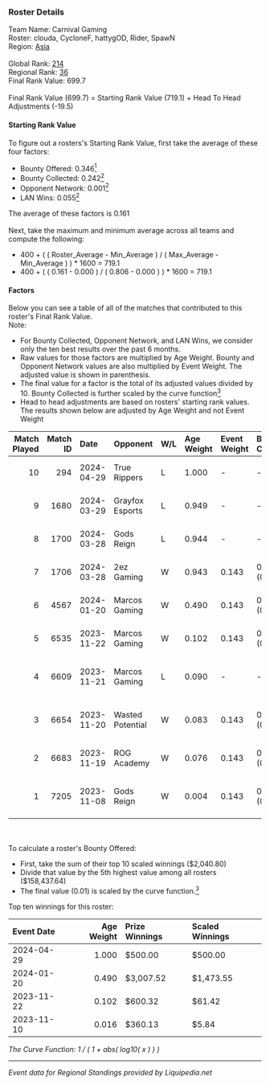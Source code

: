 ### Roster Details<br />
Team Name: Carnival Gaming<br />
Roster: clouda, CycloneF, hattygOD, Rider, SpawN<br />
Region: [Asia]( ../standings_asia.md)<br />
<br />
Global Rank: [214](../standings_global.md)<br />
Regional Rank: [36]( ../standings_asia.md)<br />
Final Rank Value:  699.7<br />
<br />
Final Rank Value (699.7) = Starting Rank Value (719.1) + Head To Head Adjustments (-19.5)<br />

#### Starting Rank Value<br />
To figure out a rosters's Starting Rank Value, first take the average of these four factors:<br />
- Bounty Offered: 0.346[<sup>1</sup>](#table2)
- Bounty Collected: 0.242[<sup>2</sup>](#table1)
- Opponent Network: 0.001[<sup>2</sup>](#table1)
- LAN Wins: 0.055[<sup>2</sup>](#table1)

The average of these factors is 0.161<br />
<br />
Next, take the maximum and minimum average across all teams and compute the following:<br />
- 400 + ( ( Roster_Average - Min_Average ) / ( Max_Average - Min_Average ) ) * 1600 = 719.1
- 400 + ( ( 0.161 - 0.000 ) / ( 0.806 - 0.000 ) ) * 1600 = 719.1


#### Factors<br />
Below you can see a table of all of the matches that contributed to this roster's Final Rank Value.<br />
Note:<br />

- For Bounty Collected, Opponent Network, and LAN Wins, we consider only the ten best results over the past 6 months.
- Raw values for those factors are multiplied by Age Weight. Bounty and Opponent Network values are also multiplied by Event Weight. The adjusted value is shown in parenthesis.
- The final value for a factor is the total of its adjusted values divided by 10. Bounty Collected is further scaled by the curve function[<sup>3</sup>](#curveFunction)
- Head to head adjustments are based on rosters' starting rank values. The results shown below are adjusted by Age Weight and not Event Weight
<span id="table1"></span><br />


| Match Played | Match ID | Date       | Opponent         | W/L | Age Weight | Event Weight | Bounty Collected | Opponent Network | LAN Wins  | H2H Adj. | Roster                                                |
| -: | -: | :- | :- | :- | :- | :- | :- | :- | :- | -: | :- |
|           10 |      294 | 2024-04-29 | True Rippers     | L   | 1.000      | -            | -                | -                | -         |   -10.14 | clouda, CycloneF, hattygOD, Rider, SpawN              |
|            9 |     1680 | 2024-03-29 | Grayfox Esports  | L   | 0.949      | -            | -                | -                | -         |   -16.94 | clouda, EmbeR, hattygOD, Rider, SpawN                 |
|            8 |     1700 | 2024-03-28 | Gods Reign       | L   | 0.944      | -            | -                | -                | -         |    -8.63 | clouda, EmbeR, hattygOD, Rider, SpawN                 |
|            7 |     1706 | 2024-03-28 | 2ez Gaming       | W   | 0.943      | 0.143        | 0.000 (0.000)    | 0.000 (0.000)    | 0 (0.000) |     3.94 | clouda, EmbeR, hattygOD, Rider, SpawN                 |
|            6 |     4567 | 2024-01-20 | Marcos Gaming    | W   | 0.490      | 0.143        | 0.086 (0.006)    | 0.087 (0.006)    | 1 (0.490) |     9.80 | Bhavi, ELV1S, EmbeR, R2B2, reV3nnnn                   |
|            5 |     6535 | 2023-11-22 | Marcos Gaming    | W   | 0.102      | 0.143        | 0.086 (0.001)    | 0.087 (0.001)    | 0 (0.000) |     2.07 | Bhavi, Elvis, EmbeR, R2B2, reV3nnnn                   |
|            4 |     6609 | 2023-11-21 | Marcos Gaming    | L   | 0.090      | -            | -                | -                | -         |    -1.01 | Benzene, Catastr0phE, hattygOD, Rider, SpawN          |
|            3 |     6654 | 2023-11-20 | Wasted Potential | W   | 0.083      | 0.143        | 0.000 (0.000)    | 0.012 (0.000)    | 0 (0.000) |     0.81 | 3vilpr1nc3, HeadshotSpeciaL, lynX, Owned, YellowFlash |
|            2 |     6683 | 2023-11-19 | ROG Academy      | W   | 0.076      | 0.143        | 0.000 (0.000)    | 0.002 (0.000)    | 0 (0.000) |     0.55 | arakyn, BrOCK, SeeK, Smoakkk, vrenyy                  |
|            1 |     7205 | 2023-11-08 | Gods Reign       | W   | 0.004      | 0.143        | 0.174 (0.000)    | 0.479 (0.000)    | 0 (0.000) |     0.09 | Benzene, hattygOD, N1kace, Rider, SpawN               |

<br />
<span id="table2"></span><br />
To calculate a roster's Bounty Offered:<br />

- First, take the sum of their top 10 scaled winnings ($2,040.80)
- Divide that value by the 5th highest value among all rosters ($158,437.64)
- The final value (0.01) is scaled by the curve function.[<sup>3</sup>](#curveFunction)

Top ten winnings for this roster:<br />

| Event Date | Age Weight | Prize Winnings | Scaled Winnings |
| :- | -: | :- | :- |
| 2024-04-29 |      1.000 | $500.00        | $500.00         |
| 2024-01-20 |      0.490 | $3,007.52      | $1,473.55       |
| 2023-11-22 |      0.102 | $600.32        | $61.42          |
| 2023-11-10 |      0.016 | $360.13        | $5.84           |


<span id="curveFunction"></span>_The Curve Function: 1 / ( 1 + abs( log10( x ) ) )_<br />

---
_Event data for Regional Standings provided by Liquipedia.net_<br />
